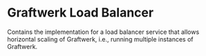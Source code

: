 # Graftwerk Load Balancer
Contains the implementation for a load balancer service that allows horizontal scaling of Graftwerk, i.e., running multiple instances of Graftwerk.
